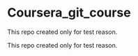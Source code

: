 # Coursera_git_course
This repo created only for test reason.


This repo created only for test reason.
